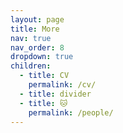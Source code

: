 ```yaml
---
layout: page
title: More
nav: true
nav_order: 8
dropdown: true
children:
  - title: CV
    permalink: /cv/
  - title: divider
  - title: 🐱
    permalink: /people/
---
```

